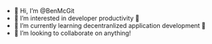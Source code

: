 - 👋 Hi, I’m @BenMcGit
- 👀 I’m interested in developer productivity 🚀
- 🌱 I’m currently learning decentranlized application development 🧐
- 💞️ I’m looking to collaborate on anything!

<!---
BenMcGit/BenMcGit is a ✨ special ✨ repository because its `README.md` (this file) appears on your GitHub profile.
You can click the Preview link to take a look at your changes.
--->
